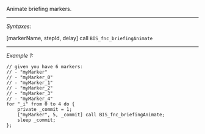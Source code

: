 Animate briefing markers.


---
*Syntaxes:*

[markerName, stepId, delay] call `BIS_fnc_briefingAnimate`

---
*Example 1:*

```sqf
// given you have 6 markers:
// - "myMarker"
// - "myMarker_0"
// - "myMarker_1"
// - "myMarker_2"
// - "myMarker_3"
// - "myMarker_4"
for "_i" from 0 to 4 do {
	private _commit = 1;
	["myMarker", 5, _commit] call BIS_fnc_briefingAnimate;
	sleep _commit;
};
```